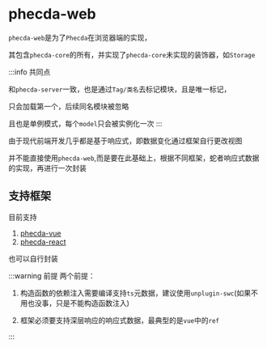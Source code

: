 # phecda-web

`phecda-web`是为了`Phecda`在浏览器端的实现，

其包含`phecda-core`的所有，并实现了`phecda-core`未实现的装饰器，如`Storage`

:::info 共同点

和`phecda-server`一致，也是通过`Tag/类名`去标记模块，且是唯一标记，

只会加载第一个，后续同名模块被忽略

且也是单例模式，每个`model`只会被实例化一次
:::



由于现代前端开发几乎都是基于响应式，即数据变化通过框架自行更改视图

并不能直接使用`phecda-web`,而是要在此基础上，根据不同框架，蛇者响应式数据的实现，再进行一次封装

## 支持框架
目前支持
1. [phecda-vue](./vue/base.md)
2. [phecda-react](./react/base.md)

也可以自行封装

:::warning 前提
两个前提：

1. 构造函数的依赖注入需要编译支持`ts`元数据，建议使用`unplugin-swc`(如果不用也没事，只是不能构造函数注入)

2. 框架必须要支持深层响应的响应式数据，最典型的是`vue`中的`ref`

:::


